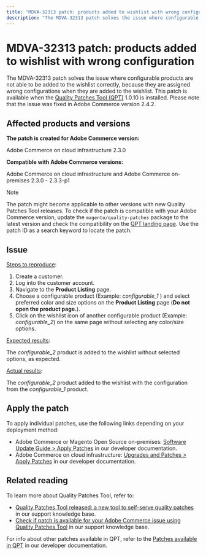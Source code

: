 ```yaml
---
title: "MDVA-32313 patch: products added to wishlist with wrong configuration"
description: "The MDVA-32313 patch solves the issue where configurable products are not able to be added to the wishlist correctly, because they are assigned wrong configurations when they are added to the wishlist. This patch is available when the [Quality Patches Tool (QPT)](https://devdocs.magento.com/guides/v2.4/comp-mgr/patching.html#mqp) 1.0.10 is installed. Please note that the issue was fixed in Adobe Commerce version 2.4.2."
---
```


# MDVA-32313 patch: products added to wishlist with wrong configuration

The MDVA-32313 patch solves the issue where configurable products are not able to be added to the wishlist correctly, because they are assigned wrong configurations when they are added to the wishlist. This patch is available when the [Quality Patches Tool (QPT)](https://devdocs.magento.com/guides/v2.4/comp-mgr/patching.html#mqp) 1.0.10 is installed. Please note that the issue was fixed in Adobe Commerce version 2.4.2.

## Affected products and versions

**The patch is created for Adobe Commerce version:**

Adobe Commerce on cloud infrastructure 2.3.0

**Compatible with Adobe Commerce versions:**

Adobe Commerce on cloud infrastructure and Adobe Commerce on-premises 2.3.0 - 2.3.3-p1

>[!NOTE]
>
>The patch might become applicable to other versions with new Quality Patches Tool releases. To check if the patch is compatible with your Adobe Commerce version, update the `magento/quality-patches` package to the latest version and check the compatibility on the [QPT landing page](https://devdocs.magento.com/quality-patches/tool.html#patch-grid). Use the patch ID as a search keyword to locate the patch.

## Issue

<u>Steps to reproduce</u>:

1. Create a customer.
1. Log into the customer account.
1. Navigate to the **Product Listing** page.
1. Choose a configurable product (Example: *configurable\_1* ) and select preferred color and size options on the **Product Listing** page (**Do not open the product page.**).
1. Click on the wishlist icon of another configurable product (Example: *configurable\_2*) on the same page without selecting any color/size options.

<u>Expected results</u>:

The *configurable\_2* product is added to the wishlist without selected options, as expected.

<u>Actual results</u>:

The *configurable\_2* product added to the wishlist with the configuration from the *configurable\_1* product.

## Apply the patch

To apply individual patches, use the following links depending on your deployment method:

* Adobe Commerce or Magento Open Source on-premises: [Software Update Guide > Apply Patches](https://devdocs.magento.com/guides/v2.4/comp-mgr/patching/mqp.html) in our developer documentation.
* Adobe Commerce on cloud infrastructure: [Upgrades and Patches > Apply Patches](https://devdocs.magento.com/cloud/project/project-patch.html) in our developer documentation.

## Related reading

To learn more about Quality Patches Tool, refer to:

* [Quality Patches Tool released: a new tool to self-serve quality patches](https://support.magento.com/hc/en-us/articles/360047139492) in our support knowledge base.
* [Check if patch is available for your Adobe Commerce issue using Quality Patches Tool](https://support.magento.com/hc/en-us/articles/360047125252) in our support knowledge base.

For info about other patches available in QPT, refer to the [Patches available in QPT](https://devdocs.magento.com/quality-patches/tool.html#patch-grid) in our developer documentation. 

